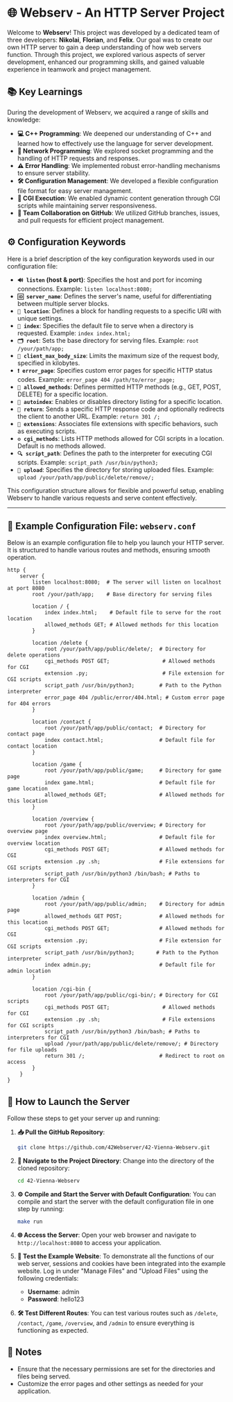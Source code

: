 # **🌐 Webserv - An HTTP Server Project**

Welcome to **Webserv**! This project was developed by a dedicated team of three developers: **Nikolai**, **Florian**, and **Felix**. Our goal was to create our own HTTP server to gain a deep understanding of how web servers function. Through this project, we explored various aspects of server development, enhanced our programming skills, and gained valuable experience in teamwork and project management.

## **📚 Key Learnings**

During the development of Webserv, we acquired a range of skills and knowledge:

- **💻 C++ Programming**: We deepened our understanding of C++ and learned how to effectively use the language for server development.
- **🔗 Network Programming**: We explored socket programming and the handling of HTTP requests and responses.
- **⚠️ Error Handling**: We implemented robust error-handling mechanisms to ensure server stability.
- **🛠️ Configuration Management**: We developed a flexible configuration file format for easy server management.
- **🚀 CGI Execution**: We enabled dynamic content generation through CGI scripts while maintaining server responsiveness.
- **🤝 Team Collaboration on GitHub**: We utilized GitHub branches, issues, and pull requests for efficient project management.

## **⚙️ Configuration Keywords**

Here is a brief description of the key configuration keywords used in our configuration file:

- **`🔊 listen` (host & port)**: Specifies the host and port for incoming connections. Example: `listen localhost:8080;`
- **`🆔 server_name`**: Defines the server's name, useful for differentiating between multiple server blocks.
- **`📍 location`**: Defines a block for handling requests to a specific URI with unique settings.
- **`📄 index`**: Specifies the default file to serve when a directory is requested. Example: `index index.html;`
- **`🗂️ root`**: Sets the base directory for serving files. Example: `root /your/path/app;`
- **`📏 client_max_body_size`**: Limits the maximum size of the request body, specified in kilobytes.
- **`❗ error_page`**: Specifies custom error pages for specific HTTP status codes. Example: `error_page 404 /path/to/error_page;`
- **`🚫 allowed_methods`**: Defines permitted HTTP methods (e.g., GET, POST, DELETE) for a specific location.
- **`📜 autoindex`**: Enables or disables directory listing for a specific location.
- **`🔄 return`**: Sends a specific HTTP response code and optionally redirects the client to another URL. Example: `return 301 /;`
- **`🔧 extensions`**: Associates file extensions with specific behaviors, such as executing scripts.
- **`⚙️ cgi_methods`**: Lists HTTP methods allowed for CGI scripts in a location. Default is no methods allowed.
- **`🔍 script_path`**: Defines the path to the interpreter for executing CGI scripts. Example: `script_path /usr/bin/python3;`
- **`📂 upload`**: Specifies the directory for storing uploaded files. Example: `upload /your/path/app/public/delete/remove/;`

This configuration structure allows for flexible and powerful setup, enabling Webserv to handle various requests and serve content effectively.

---

## **📝 Example Configuration File: `webserv.conf`**

Below is an example configuration file to help you launch your HTTP server. It is structured to handle various routes and methods, ensuring smooth operation.

```nginx
http {
    server {
        listen localhost:8080;  # The server will listen on localhost at port 8080
        root /your/path/app;    # Base directory for serving files

        location / {
            index index.html;    # Default file to serve for the root location
            allowed_methods GET; # Allowed methods for this location
        }

        location /delete {
            root /your/path/app/public/delete/;  # Directory for delete operations
            cgi_methods POST GET;                 # Allowed methods for CGI
            extension .py;                        # File extension for CGI scripts
            script_path /usr/bin/python3;        # Path to the Python interpreter
            error_page 404 /public/error/404.html; # Custom error page for 404 errors
        }

        location /contact {
            root /your/path/app/public/contact;  # Directory for contact page
            index contact.html;                  # Default file for contact location
        }

        location /game {
            root /your/path/app/public/game;     # Directory for game page
            index game.html;                     # Default file for game location
            allowed_methods GET;                 # Allowed methods for this location
        }

        location /overview {
            root /your/path/app/public/overview; # Directory for overview page
            index overview.html;                 # Default file for overview location
            cgi_methods POST GET;                # Allowed methods for CGI
            extension .py .sh;                   # File extensions for CGI scripts
            script_path /usr/bin/python3 /bin/bash; # Paths to interpreters for CGI
        }

        location /admin {
            root /your/path/app/public/admin;    # Directory for admin page
            allowed_methods GET POST;            # Allowed methods for this location
            cgi_methods POST GET;                # Allowed methods for CGI
            extension .py;                       # File extension for CGI scripts
            script_path /usr/bin/python3;       # Path to the Python interpreter
            index admin.py;                      # Default file for admin location
        }

        location /cgi-bin {
            root /your/path/app/public/cgi-bin/; # Directory for CGI scripts
            cgi_methods POST GET;                 # Allowed methods for CGI
            extension .py .sh;                    # File extensions for CGI scripts
            script_path /usr/bin/python3 /bin/bash; # Paths to interpreters for CGI
            upload /your/path/app/public/delete/remove/; # Directory for file uploads
            return 301 /;                        # Redirect to root on access
        }
    }
}
```

## **🚀 How to Launch the Server**

Follow these steps to get your server up and running:

1. **📥 Pull the GitHub Repository**:
   ```bash
   git clone https://github.com/42Webserver/42-Vienna-Webserv.git
   ```
2. **📂 Navigate to the Project Directory**:
   Change into the directory of the cloned repository:
   ```bash
   cd 42-Vienna-Webserv
   ```

3. **⚙️ Compile and Start the Server with Default Configuration**:
   You can compile and start the server with the default configuration file in one step by running:
   ```bash
   make run
   ```
   
4. **🌐 Access the Server**:
   Open your web browser and navigate to `http://localhost:8080` to access your application.

5. **🧪 Test the Example Website**:
   To demonstrate all the functions of our web server, sessions and cookies have been integrated into the example website. Log in under "Manage Files" and "Upload Files" using the following credentials:
   - **Username**: admin
   - **Password**: hello123

6. **🛠️ Test Different Routes**:
   You can test various routes such as `/delete`, `/contact`, `/game`, `/overview`, and `/admin` to ensure everything is functioning as expected.

## 📌 Notes

- Ensure that the necessary permissions are set for the directories and files being served.
- Customize the error pages and other settings as needed for your application.
